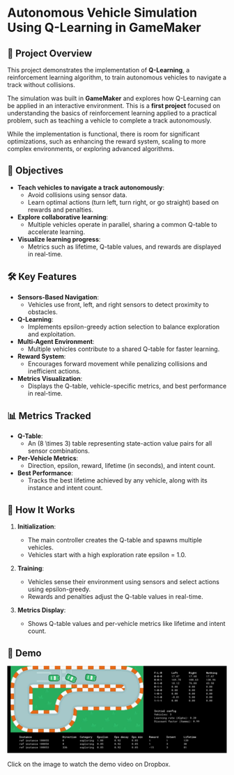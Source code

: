 # Autonomous Vehicle Simulation Using Q-Learning in GameMaker

## 🚗 Project Overview
This project demonstrates the implementation of **Q-Learning**, a reinforcement learning algorithm, to train autonomous vehicles to navigate a track without collisions. 

The simulation was built in **GameMaker** and explores how Q-Learning can be applied in an interactive environment. This is a **first project** focused on understanding the basics of reinforcement learning applied to a practical problem, such as teaching a vehicle to complete a track autonomously.

While the implementation is functional, there is room for significant optimizations, such as enhancing the reward system, scaling to more complex environments, or exploring advanced algorithms.

## 🎯 Objectives
- **Teach vehicles to navigate a track autonomously**:
  - Avoid collisions using sensor data.
  - Learn optimal actions (turn left, turn right, or go straight) based on rewards and penalties.
- **Explore collaborative learning**:
  - Multiple vehicles operate in parallel, sharing a common Q-table to accelerate learning.
- **Visualize learning progress**:
  - Metrics such as lifetime, Q-table values, and rewards are displayed in real-time.
 
## 🛠️ Key Features
- **Sensors-Based Navigation**:
  - Vehicles use front, left, and right sensors to detect proximity to obstacles.
- **Q-Learning**:
  - Implements epsilon-greedy action selection to balance exploration and exploitation.
- **Multi-Agent Environment**:
  - Multiple vehicles contribute to a shared Q-table for faster learning.
- **Reward System**:
  - Encourages forward movement while penalizing collisions and inefficient actions.
- **Metrics Visualization**:
  - Displays the Q-table, vehicle-specific metrics, and best performance in real-time.

 ## 📊 Metrics Tracked
- **Q-Table**:
  - An \(8 \times 3\) table representing state-action value pairs for all sensor combinations.
- **Per-Vehicle Metrics**:
  - Direction, epsilon, reward, lifetime (in seconds), and intent count.
- **Best Performance**:
  - Tracks the best lifetime achieved by any vehicle, along with its instance and intent count.

## 🧪 How It Works
1. **Initialization**:
   - The main controller creates the Q-table and spawns multiple vehicles.
   - Vehicles start with a high exploration rate epsilon = 1.0.

2. **Training**:
   - Vehicles sense their environment using sensors and select actions using epsilon-greedy.
   - Rewards and penalties adjust the Q-table values in real-time.

3. **Metrics Display**:
   - Shows Q-table values and per-vehicle metrics like lifetime and intent count.

## 🎥 Demo

[![Watch the demo video](https://github.com/cjm161086/Race-AI/blob/main/Preview.jpg)](https://www.dropbox.com/scl/fi/03tirev3wmgpii6eccsfu/Demo-Race-AI.mp4?rlkey=zdzfasujtdz3w8q4a2al94s0m&raw=1)

Click on the image to watch the demo video on Dropbox.




